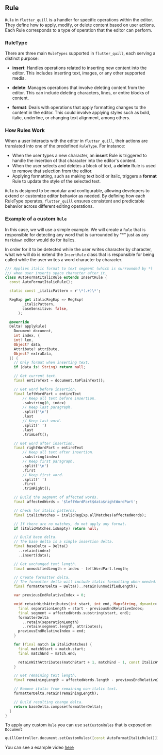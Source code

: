 ## Rule

`Rule` in `flutter_quill` is a handler for specific operations within the editor. They define how to apply, modify, or delete content based on user actions. Each Rule corresponds to a type of operation that the editor can perform.

### RuleType

There are three main `RuleTypes` supported in `flutter_quill`, each serving a distinct purpose:

- **insert**: Handles operations related to inserting new content into the editor. This includes inserting text, images, or any other supported media.

- **delete**: Manages operations that involve deleting content from the editor. This can include deleting characters, lines, or entire blocks of content.

- **format**: Deals with operations that apply formatting changes to the content in the editor. This could involve applying styles such as bold, italic, underline, or changing text alignment, among others.

### How Rules Work

When a user interacts with the editor in `flutter_quill`, their actions are translated into one of the predefined `RuleType`. For instance:

- When the user types a new character, an **insert** Rule is triggered to handle the insertion of that character into the editor's content.
- When the user selects and deletes a block of text, a **delete** Rule is used to remove that selection from the editor.
- Applying formatting, such as making text bold or italic, triggers a **format** Rule to update the style of the selected text.

`Rule` is designed to be modular and configurable, allowing developers to extend or customize editor behavior as needed. By defining how each RuleType operates, `flutter_quill` ensures consistent and predictable behavior across different editing operations.


### Example of a custom `Rule`

In this case, we will use a simple example. We will create a `Rule` that is responsible for detecting any word that is surrounded by "*" just as any `Markdown` editor would do for italics.

In order for it to be detected while the user writes character by character, what we will do is extend the `InsertRule` class that is responsible for being called while the user writes a word character by character.

```dart
/// Applies italic format to text segment (which is surrounded by *)
/// when user inserts space character after it.
class AutoFormatItalicRule extends InsertRule {
  const AutoFormatItalicRule();

  static const _italicPattern = r'\*(.+)\*';

  RegExp get italicRegExp => RegExp(
        _italicPattern,
        caseSensitive: false,
      );

  @override
  Delta? applyRule(
    Document document,
    int index, {
    int? len,
    Object? data,
    Attribute? attribute,
    Object? extraData,
  }) {
    // Only format when inserting text.
    if (data is! String) return null;

    // Get current text.
    final entireText = document.toPlainText();

    // Get word before insertion.
    final leftWordPart = entireText
        // Keep all text before insertion.
        .substring(0, index)
        // Keep last paragraph.
        .split('\n')
        .last
        // Keep last word.
        .split(' ')
        .last
        .trimLeft();

    // Get word after insertion.
    final rightWordPart = entireText
        // Keep all text after insertion.
        .substring(index)
        // Keep first paragraph.
        .split('\n')
        .first
        // Keep first word.
        .split(' ')
        .first
        .trimRight();

    // Build the segment of affected words.
    final affectedWords = '$leftWordPart$data$rightWordPart';

    // Check for italic patterns.
    final italicMatches = italicRegExp.allMatches(affectedWords);

    // If there are no matches, do not apply any format.
    if (italicMatches.isEmpty) return null;

    // Build base delta.
    // The base delta is a simple insertion delta.
    final baseDelta = Delta()
      ..retain(index)
      ..insert(data);

    // Get unchanged text length.
    final unmodifiedLength = index - leftWordPart.length;

    // Create formatter delta.
    // The formatter delta will include italic formatting when needed.
    final formatterDelta = Delta()..retain(unmodifiedLength);

    var previousEndRelativeIndex = 0;

    void retainWithAttributes(int start, int end, Map<String, dynamic> attributes) {
      final separationLength = start - previousEndRelativeIndex;
      final segment = affectedWords.substring(start, end);
      formatterDelta
        ..retain(separationLength)
        ..retain(segment.length, attributes);
      previousEndRelativeIndex = end;
    }

    for (final match in italicMatches) {
      final matchStart = match.start;
      final matchEnd = match.end;

      retainWithAttributes(matchStart + 1, matchEnd - 1, const ItalicAttribute().toJson());
    }

    // Get remaining text length.
    final remainingLength = affectedWords.length - previousEndRelativeIndex;

    // Remove italic from remaining non-italic text.
    formatterDelta.retain(remainingLength);

    // Build resulting change delta.
    return baseDelta.compose(formatterDelta);
  }
}
```

To apply any custom `Rule` you can use `setCustomRules` that is exposed on `Document`

```dart
quillController.document.setCustomRules([const AutoFormatItalicRule()]);
```

You can see a example video [here](https://e.pcloud.link/publink/show?code=XZ2NzgZrb888sWjuxFjzWoBpe7HlLymKp3V)
